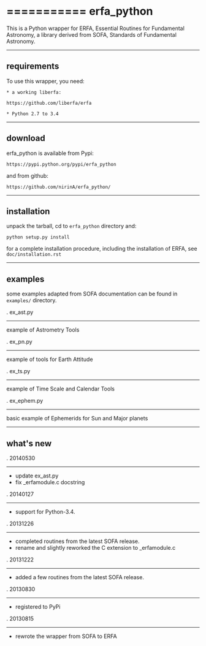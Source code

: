 ===========
erfa_python
===========

This is a Python wrapper for ERFA, Essential Routines for 
Fundamental Astronomy, a library derived from SOFA,
Standards of Fundamental Astronomy.

-----------
requirements
-----------

To use this wrapper, you need:

    * a working liberfa:
        
    https://github.com/liberfa/erfa

    * Python 2.7 to 3.4

--------
download
--------

erfa_python is available from Pypi:

    https://pypi.python.org/pypi/erfa_python

and from github:

    https://github.com/nirinA/erfa_python/
    
------------
installation
------------

unpack the tarball, cd to ``erfa_python`` directory and:
    
```
python setup.py install
```

for a complete installation procedure, including
the installation of ERFA, see ``doc/installation.rst``

--------
examples
--------

some examples adapted from SOFA documentation
can be found in ``examples/`` directory.

. ex_ast.py
***********

  example of Astrometry Tools

. ex_pn.py
***********

  example of tools for Earth Attitude 

. ex_ts.py
***********

  example of Time Scale and Calendar Tools

. ex_ephem.py
***********

  basic example of Ephemerids for Sun and Major planets

----------
what's new
----------

. 20140530
**********

- update ex_ast.py
- fix _erfamodule.c docstring

. 20140127
**********

- support for Python-3.4.

. 20131226
**********

- completed routines from the latest SOFA release.
- rename and slightly reworked the C extension to _erfamodule.c

. 20131222
**********

- added a few routines from the latest SOFA release.

. 20130830
**********

- registered to PyPi

. 20130815
**********

- rewrote the wrapper from SOFA to ERFA

